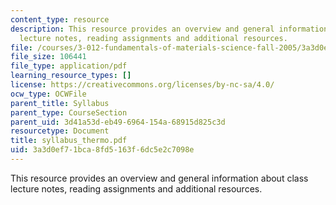 ```yaml
---
content_type: resource
description: This resource provides an overview and general information about class
  lecture notes, reading assignments and additional resources.
file: /courses/3-012-fundamentals-of-materials-science-fall-2005/3a3d0ef71bca8fd5163f6dc5e2c7098e_syllabus_thermo.pdf
file_size: 106441
file_type: application/pdf
learning_resource_types: []
license: https://creativecommons.org/licenses/by-nc-sa/4.0/
ocw_type: OCWFile
parent_title: Syllabus
parent_type: CourseSection
parent_uid: 3d41a53d-eb49-6964-154a-68915d825c3d
resourcetype: Document
title: syllabus_thermo.pdf
uid: 3a3d0ef7-1bca-8fd5-163f-6dc5e2c7098e
---
```

This resource provides an overview and general information about class lecture notes, reading assignments and additional resources.
